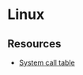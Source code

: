 # Linux

## Resources

- [System call table](https://blog.rchapman.org/posts/Linux_System_Call_Table_for_x86_64/)
